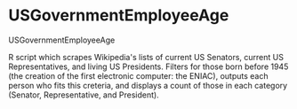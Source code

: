 # USGovernmentEmployeeAge
USGovernmentEmployeeAge

R script which scrapes Wikipedia's lists of current US Senators, current US Representatives, and living US Presidents. Filters for those born before 1945 (the creation of the first electronic computer: the ENIAC), outputs each person who fits this creteria, and displays a count of those in each category (Senator, Representative, and President).
